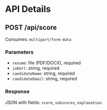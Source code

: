 # API Details

## POST /api/score
Consumes: `multipart/form-data`

### Parameters
- `resume`: file (PDF/DOCX), required
- `jobUrl`: string, required
- `candidateName`: string, required
- `candidateEmail`: string, required

### Response
JSON with fields: `score`, `subscores`, `explanation`.
